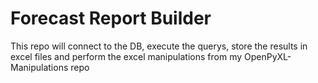# Forecast Report Builder

This repo will connect to the DB, execute the querys, store the results in excel files and perform the excel manipulations from my OpenPyXL-Manipulations repo 